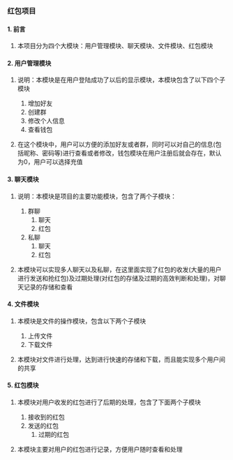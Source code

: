 ### 红包项目

#### 1. 前言

1. 本项目分为四个大模块：用户管理模块、聊天模块、文件模块、红包模块

#### 2. 用户管理模块

1. 说明：本模块是在用户登陆成功了以后的显示模块，本模块包含了以下四个子模块
	1. 增加好友
	2. 创建群
	3. 修改个人信息
	4. 查看钱包

2. 在这个模块中，用户可以方便的添加好友或者群，同时可以对自己的信息(包括昵称、密码等)进行查看或者修改，钱包模块在用户注册后就会存在，默认为0，用户可以选择充值

#### 3. 聊天模块

1. 说明：本模块是项目的主要功能模块，包含了两个子模块：

	1. 群聊
		1. 聊天
		2. 红包
	2. 私聊
		1. 聊天
		2. 红包

2. 本模块可以实现多人聊天以及私聊，在这里面实现了红包的收发(大量的用户进行发送和抢红包)及过期处理(对红包的存储及过期的高效判断和处理)，对聊天记录的存储和查看

#### 4. 文件模块

1. 本模块是文件的操作模块，包含以下两个子模块

	1. 上传文件
	2. 下载文件

2. 本模块对文件进行处理，达到进行快速的存储和下载，而且能实现多个用户间的共享

#### 5. 红包模块

1. 本模块对用户收发的红包进行了后期的处理，包含了下面两个子模块

	1. 接收到的红包
	2. 发送的红包
		1. 过期的红包

2. 本模块主要对用户的红包进行记录，方便用户随时查看和处理